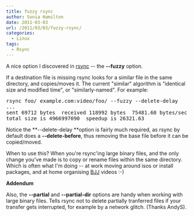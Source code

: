 ```yaml
---
title: fuzzy rsync
author: Sonia Hamilton
date: 2011-03-03
url: /2011/03/03/fuzzy-rsync/
categories:
  - Linux
tags:
  - Rsync
---
```

A nice option I discovered in [rsync][1] -- the **--fuzzy** option.

<!--more-->

If a destination file is missing rsync looks for a similar file in the same directory, and copies/moves it. The current "similar" algorithm is "identical size and modified time", or "similarly-named". For example:

<pre>rsync foo/ example.com:video/foo/ --fuzzy --delete-delay
...
sent 69712 bytes  received 118992 bytes  75481.60 bytes/sec   &lt;-- small amount of data xferred
total size is 4966997090  speedup is 26321.63                 &lt;-- woohoo! big speed up</pre>

Notice the **--delete-delay **option is fairly much required, as rsync by default does a **--delete-before**, thus removing the base file before it can be copied/moved.

When to use this? When you're rsync'ing large binary files, and the only change you've made is to copy or rename files within the same directory. Which is often what I'm doing -- at work moving around isos or install packages, and at home organising [BJJ][2] videos :-)

**Addendum**

Also, the **--partial** and **--partial-dir** options are handy when working with large binary files. Tells rsync not to delete partially tranferred files if your transfer gets interrupted, for example by a network glitch. (Thanks AndyS).

 [1]: http://en.wikipedia.org/wiki/Rsync
 [2]: http://en.wikipedia.org/wiki/Brazilian_Jiu-Jitsu
